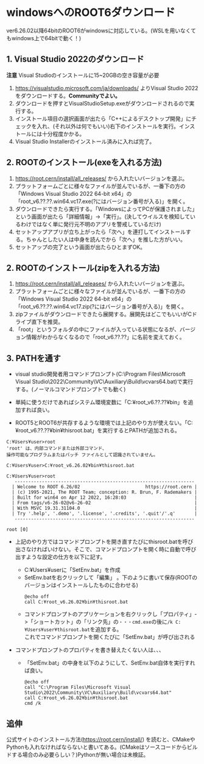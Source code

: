 # windowsへのROOT6ダウンロード
ver6.26.02以降64bitのROOT6がwindowsに対応している。(WSLを用いなくてもwindows上で64bitで動く！)

## 1. Visual Studio 2022のダウンロード
**注意** Visual Studioのインストールに15~20GBの空き容量が必要
1. https://visualstudio.microsoft.com/ja/downloads/ よりVisual Studio 2022をダウンロードする。**Communityでよい。**
2. ダウンロードを押すとVisualStudioSetup.exeがダウンロードされるので実行する。
3. インストール項目の選択画面が出たら「C++によるデスクトップ開発」にチェックを入れ、(それ以外は何でもいい)右下のインストールを実行。インストールには十分程度かかる。
4. Visual Studio Installerのインストール済みに入れば完了。

## 2. ROOTのインストール(exeを入れる方法)
1. https://root.cern/install/all_releases/ から入れたいバージョンを選ぶ。
2. プラットフォームごとに様々なファイルが並んでいるが、一番下の方の「Windows Visual Studio 2022 64-bit x64」の「root_v6.??.??.win64.vc17.exe(?にはバージョン番号が入る)」を開く。
3. ダウンロードできたら実行する。「WindowsによってPCが保護されました」という画面が出たら「詳細情報」->「実行」。(決してウイルスを検知しているわけではなく単に発行元不明のアプリを警戒しているだけ)
4. セットアップアプリが立ち上がったら「次へ」を連打してインストールする。ちゃんとしたい人は中身を読んでから「次へ」を推した方がいい。
5. セットアップの完了という画面が出たらひとまずOK。

## 2. ROOTのインストール(zipを入れる方法)
1. https://root.cern/install/all_releases/ から入れたいバージョンを選ぶ。
2. プラットフォームごとに様々なファイルが並んでいるが、一番下の方の「Windows Visual Studio 2022 64-bit x64」の「root_v6.??.??.win64.vc17.zip(?にはバージョン番号が入る)」を開く。
3. zipファイルがダウンロードできたら展開する。展開先はどこでもいいがCドライブ直下を推奨。
4. 「root」というフォルダの中にファイルが入っている状態になるが、バージョン情報がわからなくなるので「root_v6.??.??」に名前を変えておく。

## 3. PATHを通す
- visual studio開発者用コマンドプロンプト(C:\Program Files\Microsoft Visual Studio\2022\Community\VC\Auxiliary\Build\vcvars64.bat)で実行する。(ノーマルコマンドプロンプトでも動く)
- 単純に使うだけであればシステム環境変数に「C:¥root_v6.??.??¥bin」を追加すれば良い。

- ROOT5とROOT6が共存するような環境では上記のやり方が使えない。「C:¥root_v6.??.??¥bin¥thisroot.bat」を実行するとPATHが追加される。
```
C:¥Users¥user>root
'root' は、内部コマンドまたは外部コマンド、
操作可能なプログラムまたはバッチ ファイルとして認識されていません。

C:¥Users¥user>C:¥root_v6.26.02¥bin¥thisroot.bat

C:¥Users¥user>root
   ------------------------------------------------------------------
  | Welcome to ROOT 6.26/02                        https://root.cern |
  | (c) 1995-2021, The ROOT Team; conception: R. Brun, F. Rademakers |
  | Built for win64 on Apr 12 2022, 16:28:03                         |
  | From tags/v6-26-02@v6-26-02                                      |
  | With MSVC 19.31.31104.0                                          |
  | Try '.help', '.demo', '.license', '.credits', '.quit'/'.q'       |
   ------------------------------------------------------------------

root [0]
```
- 上記のやり方ではコマンドプロンプトを開き直すたびにthisroot.batを呼び出さなければいけない。そこで、コマンドプロンプトを開く時に自動で呼び出すような設定の仕方を以下に記す。
  - C:¥Users¥userに「SetEnv.bat」を作成
  - SetEnv.batを右クリックして「編集」 。下のように書いて保存(ROOTのバージョンはインストールしたものに合わせる)
    ```
    @echo off
    call C:¥root_v6.26.02¥bin¥thisroot.bat
    ```
  - コマンドプロンプトのアプリケーションを右クリックし「プロパティ」->「ショートカット」の「リンク先」の`・・・cmd.exe`の後に`/k C:¥Users¥user¥thisroot.bat`を追加する。<br>
    これでコマンドプロンプトを開くたびに「SetEnv.bat」が呼び出される

- コマンドプロンプトのプロパティを書き替えたくない人は、、、
  - 「SetEnv.bat」の中身を以下のようにして、SetEnv.bat自体を実行すれば良い。
    ```
    @echo off
    call "C:\Program Files\Microsoft Visual Studio\2022\Community\VC\Auxiliary\Build\vcvars64.bat"
    call C:¥root_v6.26.02¥bin¥thisroot.bat
    cmd /k
    ```

## 追伸
公式サイトのインストール方法(https://root.cern/install/) を読むと、CMakeやPythonも入れなければならないと書いてある。(CMakeはソースコードからビルドする場合のみ必要らしい？)Pythonが無い場合は未検証。